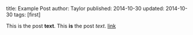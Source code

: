 title: Example Post
author: Taylor
published: 2014-10-30
updated: 2014-10-30
tags: [first]

This is the post **text**.
This **is** the post *text*.
[link](http://www.google.com)
